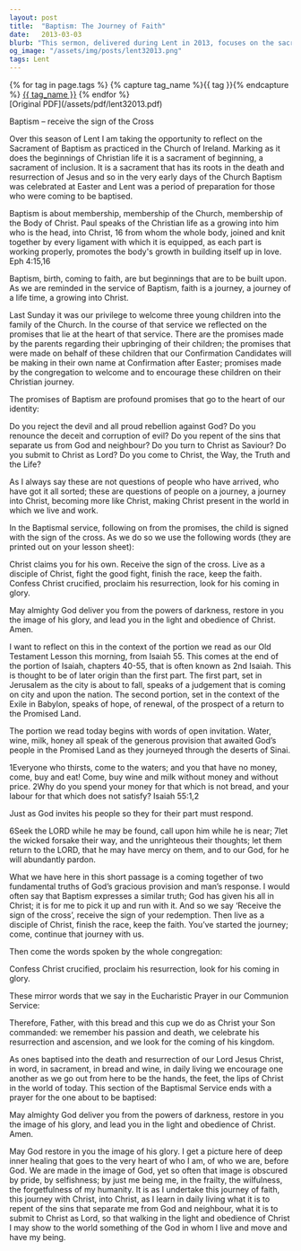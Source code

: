 ```yaml
---
layout: post
title:  "Baptism: The Journey of Faith"
date:   2013-03-03
blurb: "This sermon, delivered during Lent in 2013, focuses on the sacrament of Baptism. It explores the significance of Baptism as a sacrament of beginning and inclusion, rooted in the death and resurrection of Jesus. The sermon emphasizes the journey of faith that begins with Baptism and continues throughout a Christian's life, highlighting the importance of community and the promises made during the Baptismal service."
og_image: "/assets/img/posts/lent32013.png"
tags: Lent
---    
```

<div class="tag-pills">
  {% for tag in page.tags %}
    {% capture tag_name %}{{ tag }}{% endcapture %}
    <a href="{{ site.baseurl }}/tag/{{ tag_name | slugify }}" class="tag-pill">{{ tag_name }}</a>
  {% endfor %}
</div>
[Original PDF](/assets/pdf/lent32013.pdf)

Baptism – receive the sign of the Cross

Over this season of Lent I am taking the opportunity to reflect on the Sacrament of Baptism as practiced in the Church of Ireland. Marking as it does the beginnings of Christian life it is a sacrament of beginning, a sacrament of inclusion. It is a sacrament that has its roots in the death and resurrection of Jesus and so in the very early days of the Church Baptism was celebrated at Easter and Lent was a period of preparation for those who were coming to be baptised.

Baptism is about membership, membership of the Church, membership of the Body of Christ. Paul speaks of the Christian life as a growing into him who is the head, into Christ, 16 from whom the whole body, joined and knit together by every ligament with which it is equipped, as each part is working properly, promotes the body's growth in building itself up in love. Eph 4:15,16

Baptism, birth, coming to faith, are but beginnings that are to be built upon. As we are reminded in the service of Baptism, faith is a journey, a journey of a life time, a growing into Christ.

Last Sunday it was our privilege to welcome three young children into the family of the Church. In the course of that service we reflected on the promises that lie at the heart of that service. There are the promises made by the parents regarding their upbringing of their children; the promises that were made on behalf of these children that our Confirmation Candidates will be making in their own name at Confirmation after Easter; promises made by the congregation to welcome and to encourage these children on their Christian journey.

The promises of Baptism are profound promises that go to the heart of our identity:

Do you reject the devil and all proud rebellion against God?
Do you renounce the deceit and corruption of evil?
Do you repent of the sins that separate us from God and neighbour?
Do you turn to Christ as Saviour?
Do you submit to Christ as Lord?
Do you come to Christ, the Way, the Truth and the Life?

As I always say these are not questions of people who have arrived, who have got it all sorted; these are questions of people on a journey, a journey into Christ, becoming more like Christ, making Christ present in the world in which we live and work.

In the Baptismal service, following on from the promises, the child is signed with the sign of the cross. As we do so we use the following words (they are printed out on your lesson sheet):

Christ claims you for his own.
Receive the sign of the cross.
Live as a disciple of Christ,
fight the good fight,
finish the race, keep the faith.
Confess Christ crucified,
proclaim his resurrection,
look for his coming in glory.

May almighty God deliver you from the powers of darkness, restore in you the image of his glory, and lead you in the light and obedience of Christ. Amen.

I want to reflect on this in the context of the portion we read as our Old Testament Lesson this morning, from Isaiah 55. This comes at the end of the portion of Isaiah, chapters 40-55, that is often known as 2nd Isaiah. This is thought to be of later origin than the first part. The first part, set in Jerusalem as the city is about to fall, speaks of a judgement that is coming on city and upon the nation. The second portion, set in the context of the Exile in Babylon, speaks of hope, of renewal, of the prospect of a return to the Promised Land.

The portion we read today begins with words of open invitation. Water, wine, milk, honey all speak of the generous provision that awaited God’s people in the Promised Land as they journeyed through the deserts of Sinai.

1Everyone who thirsts,
come to the waters;
and you that have no money,
come, buy and eat!
Come, buy wine and milk
without money and without price.
2Why do you spend your money for that which is not bread,
and your labour for that which does not satisfy? Isaiah 55:1,2

Just as God invites his people so they for their part must respond.

6Seek the LORD while he may be found,
call upon him while he is near;
7let the wicked forsake their way,
and the unrighteous their thoughts;
let them return to the LORD, that he may have mercy on them,
and to our God, for he will abundantly pardon.

What we have here in this short passage is a coming together of two fundamental truths of God’s gracious provision and man’s response. I would often say that Baptism expresses a similar truth; God has given his all in Christ; it is for me to pick it up and run with it. And so we say ‘Receive the sign of the cross’, receive the sign of your redemption. Then live as a disciple of Christ, finish the race, keep the faith. You’ve started the journey; come, continue that journey with us.

Then come the words spoken by the whole congregation:

Confess Christ crucified,
proclaim his resurrection,
look for his coming in glory.

These mirror words that we say in the Eucharistic Prayer in our Communion Service:

Therefore, Father, with this bread and this cup
we do as Christ your Son commanded:
we remember his passion and death,
we celebrate his resurrection and ascension,
and we look for the coming of his kingdom.

As ones baptised into the death and resurrection of our Lord Jesus Christ, in word, in sacrament, in bread and wine, in daily living we encourage one another as we go out from here to be the hands, the feet, the lips of Christ in the world of today. This section of the Baptismal Service ends with a prayer for the one about to be baptised:

May almighty God deliver you from the powers of darkness, restore in you the image of his glory, and lead you in the light and obedience of Christ. Amen.

May God restore in you the image of his glory. I get a picture here of deep inner healing that goes to the very heart of who I am, of who we are, before God. We are made in the image of God, yet so often that image is obscured by pride, by selfishness; by just me being me, in the frailty, the wilfulness, the forgetfulness of my humanity. It is as I undertake this journey of faith, this journey with Christ, into Christ, as I learn in daily living what it is to repent of the sins that separate me from God and neighbour, what it is to submit to Christ as Lord, so that walking in the light and obedience of Christ I may show to the world something of the God in whom I live and move and have my being.
